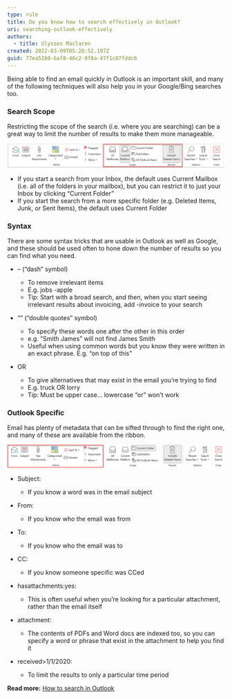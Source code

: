 ```yaml
---
type: rule
title: Do you know how to search effectively in Outlook?
uri: searching-outlook-effectively
authors:
  - title: Ulysses Maclaren
created: 2022-03-09T05:28:52.197Z
guid: 77ea51b9-baf8-46c2-9f8a-47f1c07fddc6
---
```

Being able to find an email quickly in Outlook is an important skill, and many of the following techniques will also help you in your Google/Bing searches too.  

<!--endintro-->

### Search Scope

Restricting the scope of the search (i.e. where you are searching) can be a great way to limit the number of results to make them more manageable.

![Figure: The 1st thing to understand is the scope of what you are searching](search-scope.png)

* If you start a search from your Inbox, the default uses Current Mailbox (i.e. all of the folders in your mailbox), but you can restrict it to just your Inbox by clicking “Current Folder”
* If you start the search from a more specific folder (e.g. Deleted Items, Junk, or Sent Items), the default uses Current Folder

### Syntax

There are some syntax tricks that are usable in Outlook as well as Google, and these should be used often to hone down the number of results so you can find what you need.

* – (“dash” symbol)

  * To remove irrelevant items
  * E.g. jobs -apple
  * Tip: Start with a broad search, and then, when you start seeing irrelevant results about invoicing, add -invoice to your search
* “” (“double quotes” symbol)

  * To specify these words one after the other in this order
  * e.g. “Smith James” will not find James Smith
  * Useful when using common words but you know they were written in an exact phrase. E.g. “on top of this”
* OR

  * To give alternatives that may exist in the email you’re trying to find
  * E.g. truck OR lorry
  * Tip: Must be upper case... lowercase “or” won’t work

### Outlook Specific

Email has plenty of metadata that can be sifted through to find the right one, and many of these are available from the ribbon.

![Figure: You can also refine the metadata of your email to find what you want](email-metadata.png)

* Subject:

  * If you know a word was in the email subject
* From:

  * If you know who the email was from
* To:

  * If you know who the email was to
* CC:

  * If you know someone specific was CCed
* hasattachments:yes:

  * This is often useful when you’re looking for a particular attachment, rather than the email itself
* attachment: 

  * The contents of PDFs and Word docs are indexed too, so you can specify a word or phrase that exist in the attachment to help you find it
* received>1/1/2020: 

  * To limit the results to only a particular time period



**Read more:** [How to search in Outlook](https://support.microsoft.com/en-us/office/how-to-search-in-outlook-d824d1e9-a255-4c8a-8553-276fb895a8da)